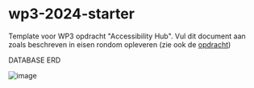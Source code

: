 # wp3-2024-starter
Template voor WP3 opdracht "Accessibility Hub". Vul dit document aan zoals beschreven in eisen rondom opleveren (zie ook de [opdracht](CASUS.md)) 

DATABASE ERD

![image](https://github.com/Rac-Software-Development/wp3-2024-rest-1d3-d3vs/assets/143651714/5af17746-4feb-4fd2-9185-cf13cc9fa93b)
